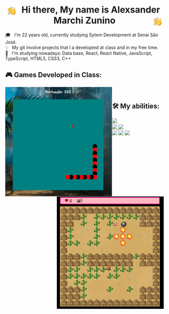 
<h1 align="center" href="#clipboard-about"> <img alt="Hand Wave" src="./assets/Hand%20Wave.gif" width='40' align="left"/>  Hi there, My name is Alexsander Marchi Zunino <img alt="Hand Wave" src="./assets/Hand%20Wave.gif" width='40' align="right"/></h1> 


🎓 &nbsp; I'm 22 years old, currently studying Sytem Development at Senai São José. 
<br>
💡 &nbsp; My git involve projects that I a developted at class and in my free time.
<br>
📖 &nbsp; I'm studying nowadays: Data base, React, React Native, JavaScript, TypeScript, HTML5, CSS3, C++ 
<br>

## 🎮 Games Developed in Class:
<a href="https://github.com/AlexsanderMarchi/JogoDaCobrinha"><img alt="Snake Game" src="./assets/SnakeGame.png" align="left"  width='340'/></a>
<a href="https://github.com/AlexRuan00/pig-bomb"><img alt="Pig Bomb" src="./assets/PigGame.png" align="right"  width='340'/></a>


<br>

## 🛠 My abilities:

<a href="https://github.com/AlexsanderMarchi/JavaScript"><img src="https://img.shields.io/badge/JavaScript-323330?style=for-the-badge&logo=javascript&logoColor=F7DF1E" /></a>  
<a href="https://github.com/AlexsanderMarchi/React-Native"><img src="https://img.shields.io/badge/React_Native-20232A?style=for-the-badge&logo=react&logoColor=61DAFB" /> </a> 
<a href=""><img src="https://img.shields.io/badge/React-20232A?style=for-the-badge&logo=react&logoColor=61DAFB" /></a>    
<a href="https://github.com/AlexsanderMarchi/JavaScript"><img src="https://img.shields.io/badge/TypeScript-007ACC?style=for-the-badge&logo=typescript&logoColor=white" /></a> 
<a href="https://github.com/AlexsanderMarchi/HTML-CSS"><img src="https://img.shields.io/badge/HTML5-E34F26?style=for-the-badge&logo=html5&logoColor=white" /></a> 
<a href="https://github.com/AlexsanderMarchi/HTML-CSS"><img src="https://img.shields.io/badge/CSS3-1572B6?style=for-the-badge&logo=css3&logoColor=white" /></a> 

